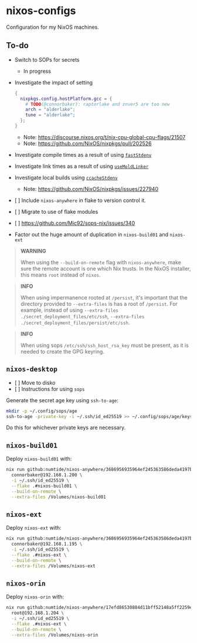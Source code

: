 # nixos-configs

Configuration for my NixOS machines.

## To-do

- Switch to SOPs for secrets

  - In progress

- Investigate the impact of setting

  ```nix
  {
    nixpkgs.config.hostPlatform.gcc = {
      # TODO(@connorbaker): raptorlake and znver5 are too new
      arch = "alderlake";
      tune = "alderlake";
    };
  }
  ```

  - Note: <https://discourse.nixos.org/t/nix-cpu-global-cpu-flags/21507>
  - Note: <https://github.com/NixOS/nixpkgs/pull/202526>

- Investigate compile times as a result of using [`fastStdenv`](https://nixos.wiki/wiki/C#Faster_GCC_compiler)

- Investigate link times as a result of using [`useMoldLinker`](https://github.com/NixOS/nixpkgs/blob/dbb569b8539424ed7d757bc080adb902ba84a086/pkgs/stdenv/adapters.nix#L192)

- Investigate local builds using [`ccacheStdenv`](https://nixos.wiki/wiki/CCache)

  - Note: <https://github.com/NixOS/nixpkgs/issues/227940>

- \[ \] Include `nixos-anywhere` in flake to version control it.

- \[ \] Migrate to use of flake modules

- \[ \] <https://github.com/Mic92/sops-nix/issues/340>

- Factor out the huge amount of duplication in `nixos-build01` and `nixos-ext`

> **WARNING**
>
> When using the `--build-on-remote` flag with `nixos-anywhere`, make sure the remote account is one which Nix trusts. In the NixOS installer, this means `root` instead of `nixos`.

> **INFO**
>
> When using impermanence rooted at `/persist`, it's important that the directory provided to `--extra-files` is has a root of `/persist`. For example, instead of using `--extra-files ./secret_deployment_files/etc/ssh`, `--extra-files ./secret_deployment_files/persist/etc/ssh`.

> **INFO**
>
> When using sops `/etc/ssh/ssh_host_rsa_key` must be present, as it is needed to create the GPG keyring.

## `nixos-desktop`

- \[ \] Move to disko
- \[ \] Instructions for using `sops`

Generate the secret age key using `ssh-to-age`:

```bash
mkdir -p ~/.config/sops/age
ssh-to-age -private-key -i ~/.ssh/id_ed25519 >> ~/.config/sops/age/keys.txt
```

Do this for whichever private keys are necessary.

## `nixos-build01`

Deploy `nixos-build01` with:

```bash
nix run github:numtide/nixos-anywhere/3686956935964ef245363586deda4197ba762632 -- \
  connorbaker@192.168.1.200 \
  -i ~/.ssh/id_ed25519 \
  --flake .#nixos-build01 \
  --build-on-remote \
  --extra-files /Volumes/nixos-build01
```

## `nixos-ext`

Deploy `nixos-ext` with:

```bash
nix run github:numtide/nixos-anywhere/3686956935964ef245363586deda4197ba762632 -- \
  connorbaker@192.168.1.195 \
  -i ~/.ssh/id_ed25519 \
  --flake .#nixos-ext \
  --build-on-remote \
  --extra-files /Volumes/nixos-ext
```

## `nixos-orin`

Deploy `nixos-orin` with:

```bash
nix run github:numtide/nixos-anywhere/17efd86530884d11bff52148a5ff2259e2e869ed -- \
  root@192.168.1.204 \
  -i ~/.ssh/id_ed25519 \
  --flake .#nixos-ext \
  --build-on-remote \
  --extra-files /Volumes/nixos-orin
```
